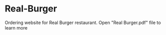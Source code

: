 # Real-Burger
Ordering website for Real Burger restaurant. Open "Real Burger.pdf" file to learn more
